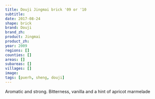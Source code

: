 ```yaml
---
title: Douji Jingmai brick '09 or '10 
subtitle: 
date: 2017-08-24
shape: brick
brand: Douji
brand_zh: 
product: Jingmai
product_zh: 
year: 2009
regions: []
counties: []
areas: []
subareas: []
villages: []
image: 
tags: [puerh, sheng, douji]
---
```

Aromatic and strong. Bitterness, vanilla and a hint of apricot marmelade